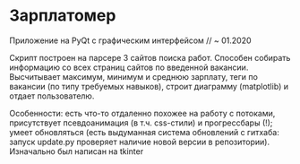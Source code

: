 # Зарплатомер
Приложение на PyQt с графическим интерфейсом // ~ 01.2020

Скрипт построен на парсере 3 сайтов поиска работ. Способен собирать информацию со всех страниц сайтов по введенной вакансии. Высчитывает
максимум, минимум и среднюю зарплату, теги по вакансии (по типу требуемых навыков), строит диаграмму (matplotlib) и отдает пользователю.<br>

Особенности: есть что-то отдаленно похожее на работу с потоками, присутствует псевдоанимация (в т.ч. css-стили) и прогрессбары (!); умеет обновляться (есть выдуманная система обновлений с гитхаба: запуск update.py проверяет наличие новой версии в репозитории). Изначально был написан на tkinter
